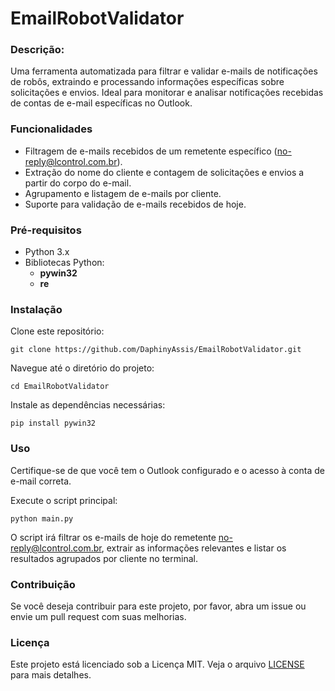 # EmailRobotValidator

### Descrição:
Uma ferramenta automatizada para filtrar e validar e-mails de notificações de robôs, extraindo e processando informações específicas sobre solicitações e envios. Ideal para monitorar e analisar notificações recebidas de contas de e-mail específicas no Outlook.

### Funcionalidades
- Filtragem de e-mails recebidos de um remetente específico (no-reply@lcontrol.com.br).
- Extração do nome do cliente e contagem de solicitações e envios a partir do corpo do e-mail.
- Agrupamento e listagem de e-mails por cliente.
- Suporte para validação de e-mails recebidos de hoje.

### Pré-requisitos
- Python 3.x
- Bibliotecas Python:
  - **pywin32**
  - **re**

### Instalação
Clone este repositório:

``git clone https://github.com/DaphinyAssis/EmailRobotValidator.git``

Navegue até o diretório do projeto:

``cd EmailRobotValidator``

Instale as dependências necessárias:

``pip install pywin32``

### Uso
Certifique-se de que você tem o Outlook configurado e o acesso à conta de e-mail correta.

Execute o script principal:

``python main.py``

O script irá filtrar os e-mails de hoje do remetente no-reply@lcontrol.com.br, extrair as informações relevantes e listar os resultados agrupados por cliente no terminal.

### Contribuição
Se você deseja contribuir para este projeto, por favor, abra um issue ou envie um pull request com suas melhorias.

### Licença
Este projeto está licenciado sob a Licença MIT. Veja o arquivo [LICENSE](./LICENSE) para mais detalhes.
